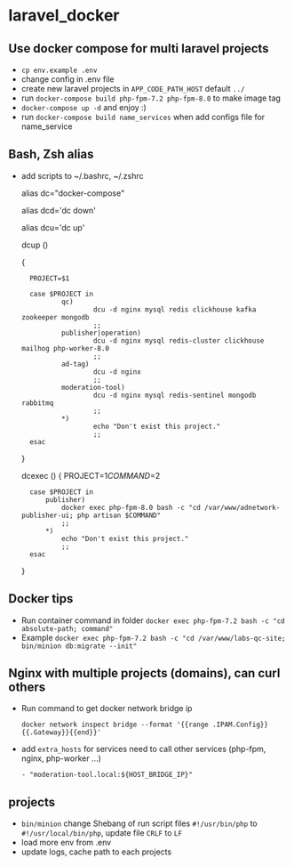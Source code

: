 # laravel_docker
## Use docker compose for multi laravel projects

- `cp env.example .env`
- change config in .env file
- create new laravel projects in `APP_CODE_PATH_HOST` default `../`
- run `docker-compose build php-fpm-7.2 php-fpm-8.0` to make image tag
- `docker-compose up -d` and enjoy :)
- run `docker-compose build name_services` when add configs file for name_service

## Bash, Zsh alias
- add scripts to ~/.bashrc, ~/.zshrc

    
    alias dc="docker-compose"

    alias dcd='dc down'
  
    alias dcu='dc up'
  
    dcup ()
  
    {
  
        PROJECT=$1

        case $PROJECT in
                qc)
                        dcu -d nginx mysql redis clickhouse kafka zookeeper mongodb
                        ;;
                publisher|operation)
                        dcu -d nginx mysql redis-cluster clickhouse mailhog php-worker-8.0
                        ;;
                ad-tag)
                        dcu -d nginx
                        ;;
                moderation-tool)
                        dcu -d nginx mysql redis-sentinel mongodb rabbitmq
                        ;;
                *)
                        echo "Don't exist this project."
                        ;;
        esac
    }

    dcexec ()
    {
        PROJECT=$1
        COMMAND=$2
    
        case $PROJECT in
            publisher)
                docker exec php-fpm-8.0 bash -c "cd /var/www/adnetwork-publisher-ui; php artisan $COMMAND"
                ;;
            *)
                echo "Don't exist this project."
                ;;
        esac
    }

## Docker tips
- Run container command in folder `docker exec php-fpm-7.2 bash -c "cd absolute-path; command"` 
- Example `docker exec php-fpm-7.2 bash -c "cd /var/www/labs-qc-site; bin/minion db:migrate --init"`


## Nginx with multiple projects (domains), can curl others
- Run command to get docker network bridge ip 
  
    `docker network inspect bridge --format '{{range .IPAM.Config}}{{.Gateway}}{{end}}'`

- add `extra_hosts` for services need to call other services (php-fpm, nginx, php-worker ...)
    
    `- "moderation-tool.local:${HOST_BRIDGE_IP}"`

## projects
- `bin/minion` change Shebang of run script files `#!/usr/bin/php` to `#!/usr/local/bin/php`, update file `CRLF` to `LF`
- load more env from .env
- update logs, cache path to each projects